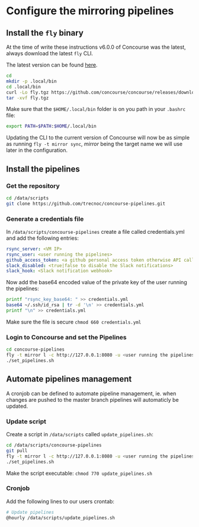 # Configure the mirroring pipelines

## Install the `fly` binary

At the time of write these instructions v6.0.0 of Concourse was the latest,
always download the latest `fly` CLI.

The latest version can be found [here](https://github.com/concourse/concourse/releases/latest).

```bash
cd
mkdir -p .local/bin
cd .local/bin
curl -Lo fly.tgz https://github.com/concourse/concourse/releases/download/v6.0.0/fly-6.0.0-linux-amd64.tgz
tar -xvf fly.tgz
```

Make sure that the `$HOME/.local/bin` folder is on you path in your `.bashrc` file:

```bash
export PATH=$PATH:$HOME/.local/bin
```

Updating the CLI to the current version of Concourse will now be as simple as
running `fly -t mirror sync`, _mirror_ being the target name we will use later in
the configuration.

## Install the pipelines

### Get the repository

```bash
cd /data/scripts
git clone https://github.com/trecnoc/concourse-pipelines.git
```

### Generate a credentials file

In `/data/scripts/concourse-pipelines` create a file called credentials.yml and
add the following entries:

```yml
rsync_server: <VM IP>
rsync_user: <user running the pipelines>
github_access_token: <a github personal access token otherwise API calls are throttled>
slack_disabled: <true|false to disable the Slack notifications>
slack_hook: <Slack notification webhook>
```

Now add the base64 encoded value of the private key of the user running the pipelines:

```bash
printf "rsync_key_base64: " >> credentials.yml
base64 ~/.ssh/id_rsa | tr -d '\n' >> credentials.yml
printf "\n" >> credentials.yml
```

Make sure the file is secure `chmod 660 credentials.yml`

### Login to Concourse and set the Pipelines

```bash
cd concourse-pipelines
fly -t mirror l -c http://127.0.0.1:8080 -u <user running the pipelines> -p <password from syspass>
./set_pipelines.sh
```

## Automate pipelines management

A cronjob can be defined to automate pipeline management, ie. when changes are
pushed to the master branch pipelines will automaticly be updated.

### Update script

Create a script in `/data/scripts` called `update_pipelines.sh`:

```bash
cd /data/scripts/concourse-pipelines
git pull
fly -t mirror l -c http://127.0.0.1:8080 -u <user running the pipelines> -p <password from syspass>
./set_pipelines.sh
```

Make the script executable: `chmod 770 update_pipelines.sh`

### Cronjob

Add the following lines to our users crontab:

```bash
# Update pipelines
@hourly /data/scripts/update_pipelines.sh
```
